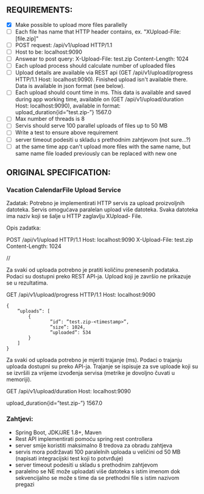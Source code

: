 ## REQUIREMENTS: 

 - [x] Make possible to upload more files parallelly 
 - [ ] Each file has name that HTTP header contains, ex. "XUpload-File: \[file.zip]"
 - [ ] POST request: /api/v1/upload HTTP/1.1
 - [ ] Host to be: localhost:9090 
 - [ ] Answear to post query: X-Upload-File: test.zip Content-Length: 1024
 - [ ] Each upload process should calculate number of uploaded files
 - [ ] Upload details are available via REST api (GET /api/v1/upload/progress HTTP/1.1 Host: localhost:9090). 
 Finished upload isn't available there. Data is available in json format (see below).
 - [ ] Each upload should count time in ms. This data is available and saved during app working time, available on (GET /api/v1/upload/duration Host: localhost:9090), available in format: upload_duration{id=”test.zip-”} 1567.0
 - [ ] Max number of threads is 8
 - [ ] Servis should serve 100 parallel uploads of files up to 50 MB 
 - [ ] Write a test to ensure above requirement
 - [ ] server timeout podesiti u skladu s prethodnim zahtjevom (not sure...?)
 - [ ] at the same time app can't upload more files with the same name, but same name file loaded previously can be replaced with new one

 ## ORIGINAL SPECIFICATION:
 ### Vacation CalendarFile Upload Service

Zadatak: Potrebno je implementirati HTTP servis za upload proizvoljnih datoteka. Servis omogućava paralelan upload više datoteka. Svaka datoteka ima naziv koji se šalje u HTTP zaglavlju XUpload- File.

Opis zadatka:

POST /api/v1/upload HTTP/1.1
Host: localhost:9090
X-Upload-File: test.zip
Content-Length: 1024

//<bytes >

Za svaki od uploada potrebno je pratiti količinu prenesenih podataka. Podaci su dostupni preko
REST API-ja. Upload koji je završio ne prikazuje se u rezultatima.

GET /api/v1/upload/progress HTTP/1.1
Host: localhost:9090
```
{
	”uploads”: [
		{
				”id”: ”test.zip-<timestamp>”,
				”size”: 1024,
				”uploaded”: 534
		}
	]
}
```

Za svaki od uploada potrebno je mjeriti trajanje (ms). Podaci o trajanju uploada dostupni su
preko API-ja. Trajanje se ispisuje za sve uploade koji su se izvršili za vrijeme izvođenja servisa
(metrike je dovoljno čuvati u memoriji).

GET /api/v1/upload/duration
Host: localhost:9090

upload_duration{id=”test.zip-<timestamp>”} 1567.0

 ### Zahtjevi:
- Spring Boot, JDK/JRE 1.8+, Maven
- Rest API implementirati pomoću spring rest controllera
- server smije koristiti maksimalno 8 tredova za obradu zahtjeva
- servis mora podržavati 100 paralelnih uploada u veličini od 50 MB (napisati integracijski test koji to potvrđuje)
- server timeout podesiti u skladu s prethodnim zahtjevom
- paralelno se NE može uploadati više datoteka s istim imenom dok sekvencijalno se može s time da se prethodni file s istim nazivom pregazi

